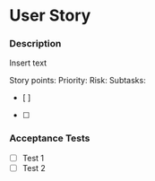# User Story

### Description
Insert text

Story points:
Priority:
Risk:
Subtasks:
- [ ]
- [ ]

### Acceptance Tests
- [ ] Test 1
- [ ] Test 2
